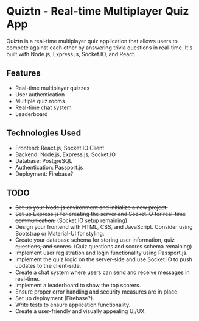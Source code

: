 # Quiztn - Real-time Multiplayer Quiz App

Quiztn is a real-time multiplayer quiz application that allows users to compete against each other by answering trivia questions in real-time. It's built with Node.js, Express.js, Socket.IO, and React.

## Features
- Real-time multiplayer quizzes
- User authentication
- Multiple quiz rooms
- Real-time chat system
- Leaderboard

## Technologies Used
- Frontend: React.js, Socket.IO Client
- Backend: Node.js, Express.js, Socket.IO
- Database: PostgreSQL
- Authentication: Passport.js
- Deployment: Firebase?

## TODO
- ~~Set up your Node.js environment and initialize a new project.~~
- ~~Set up Express.js for creating the server and Socket.IO for real-time communication.~~ (Socket.IO setup remaining)
- Design your frontend with HTML, CSS, and JavaScript. Consider using Bootstrap or Material-UI for styling.
- ~~Create your database schema for storing user information, quiz questions, and scores.~~ (Quiz questions and scores schema remaining)
- Implement user registration and login functionality using Passport.js.
- Implement the quiz logic on the server-side and use Socket.IO to push updates to the client-side.
- Create a chat system where users can send and receive messages in real-time.
- Implement a leaderboard to show the top scorers.
- Ensure proper error handling and security measures are in place.
- Set up deployment (Firebase?).
- Write tests to ensure application functionality.
- Create a user-friendly and visually appealing UI/UX.
